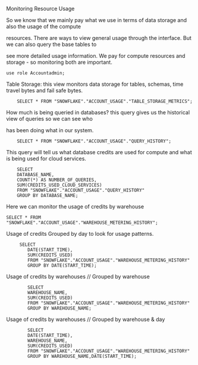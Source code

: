 Monitoring Resource Usage


So we know that we mainly pay what we use in terms of data storage and also the usage of the compute

resources.  There are ways to view general usage through the interface. But we can also query the base tables to

see more detailed usage information.   We pay for compute resources and storage - so monitoring both are important.
    
    use role Accountadmin;
    
Table Storage: this view monitors data storage for tables, schemas, time travel bytes and fail safe bytes.

        SELECT * FROM "SNOWFLAKE"."ACCOUNT_USAGE"."TABLE_STORAGE_METRICS";

How much is being queried in databases?  this query gives us the historical view of queries so we can see who 

has been doing what in our system.
        
        SELECT * FROM "SNOWFLAKE"."ACCOUNT_USAGE"."QUERY_HISTORY";

This query will tell us what database credits are used for compute and what is being used for cloud services.
           
        SELECT 
        DATABASE_NAME,
        COUNT(*) AS NUMBER_OF_QUERIES,
        SUM(CREDITS_USED_CLOUD_SERVICES)
        FROM "SNOWFLAKE"."ACCOUNT_USAGE"."QUERY_HISTORY"
        GROUP BY DATABASE_NAME;

Here we can monitor the usage of credits by warehouse

    SELECT * FROM "SNOWFLAKE"."ACCOUNT_USAGE"."WAREHOUSE_METERING_HISTORY";

Usage of credits Grouped by day to look for usage patterns.
         
         SELECT 
            DATE(START_TIME),
            SUM(CREDITS_USED)
            FROM "SNOWFLAKE"."ACCOUNT_USAGE"."WAREHOUSE_METERING_HISTORY"
            GROUP BY DATE(START_TIME);

Usage of credits by warehouses // Grouped by warehouse

            SELECT
            WAREHOUSE_NAME,
            SUM(CREDITS_USED)
            FROM "SNOWFLAKE"."ACCOUNT_USAGE"."WAREHOUSE_METERING_HISTORY"
            GROUP BY WAREHOUSE_NAME;

Usage of credits by warehouses // Grouped by warehouse & day

            SELECT
            DATE(START_TIME),
            WAREHOUSE_NAME,
            SUM(CREDITS_USED)
            FROM "SNOWFLAKE"."ACCOUNT_USAGE"."WAREHOUSE_METERING_HISTORY"
            GROUP BY WAREHOUSE_NAME,DATE(START_TIME);
